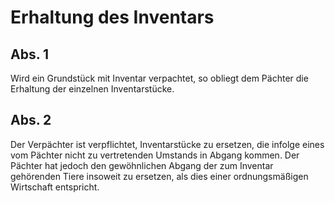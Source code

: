 # Erhaltung des Inventars



## Abs. 1

 Wird ein Grundstück mit Inventar verpachtet, so obliegt dem Pächter die Erhaltung der einzelnen Inventarstücke.

## Abs. 2

 Der Verpächter ist verpflichtet, Inventarstücke zu ersetzen, die infolge eines vom Pächter nicht zu vertretenden Umstands in Abgang kommen. Der Pächter hat jedoch den gewöhnlichen Abgang der zum Inventar gehörenden Tiere insoweit zu ersetzen, als dies einer ordnungsmäßigen Wirtschaft entspricht. 

